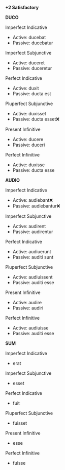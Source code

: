**+2 Satisfactory**

**DUCO**

Imperfect Indicative
- Active: ducebat
- Passive: ducebatur

Imperfect Subjunctive
- Active: duceret
- Passive: duceretur

Perfect Indicative
- Active: duxit
- Passive: ducta est

Pluperfect Subjunctive
- Active: duxisset
- Passive: ducta esset❌

Present Infinitive
- Active: ducere
- Passive: duceri

Perfect Infinitive
- Active: duxisse
- Passive: ducta esse


**AUDIO**

Imperfect Indicative
- Active: audiebant❌
- Passive: audiebantur❌

Imperfect Subjunctive
- Active: audirent
- Passive: audirentur

Perfect Indicative
- Active: audiuerunt
- Passive: auditi sunt

Pluperfect Subjunctive
- Active: audiuissent
- Passive: auditi esse

Present Infinitive
- Active: audire
- Passive: audiri

Perfect Infinitive
- Active: audiuisse
- Passive: auditi esse


**SUM**

Imperfect Indicative
- erat

Imperfect Subjunctive
- esset

Perfect Indicative
- fuit

Pluperfect Subjunctive
- fuisset

Present Infinitive
- esse

Perfect Infinitive
- fuisse
